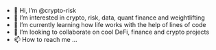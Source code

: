 - 👋 Hi, I’m @crypto-risk
- 👀 I’m interested in crypto, risk, data, quant finance and weightlifting
- 🌱 I’m currently learning how life works with the help of lines of code
- 💞️ I’m looking to collaborate on cool DeFi, finance and crypto projects
- 📫 How to reach me ...

<!---
crypto-risk/crypto-risk is a ✨ special ✨ repository because its `README.md` (this file) appears on your GitHub profile.
You can click the Preview link to take a look at your changes.
--->
